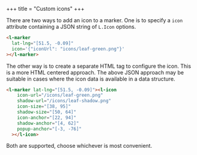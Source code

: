 +++
title = "Custom icons"
+++

There are two ways to add an icon to a marker.
One is to specify a `icon` attribute containing a JSON string of `L.Icon` options.

```html
<l-marker
  lat-lng="[51.5, -0.09]"
  icon='{"iconUrl": "icons/leaf-green.png"}'
></l-marker>
```

The other way is to create a separate HTML tag to configure the icon.
This is a more HTML centered approach.
The above JSON approach may be suitable in cases where the icon data is available in a data structure.

```html
<l-marker lat-lng="[51.5, -0.09]"><l-icon
    icon-url="/icons/leaf-green.png"
    shadow-url="/icons/leaf-shadow.png"
    icon-size="[38, 95]"
    shadow-size="[50, 64]" 
    icon-anchor="[22, 94]" 
    shadow-anchor="[4, 62]" 
    popup-anchor="[-3, -76]" 
  ></l-icon>
```

Both are supported, choose whichever is most convenient.

<l-map center="[51.5, -0.09]" zoom="12">
  <l-tile-layer
    url-template="https://{s}.basemaps.cartocdn.com/rastertiles/voyager/{z}/{x}/{y}{r}.png"
  ></l-tile-layer>
  <l-marker lat-lng="[51.5, -0.09]"><l-icon
      icon-url={{ url(path='icons/leaf-green.png') }}
      shadow-url={{ url(path='icons/leaf-shadow.png') }}
      icon-size="[38, 95]"
      shadow-size="[50, 64]" 
      icon-anchor="[22, 94]" 
      shadow-anchor="[4  62]" 
      popup-anchor="[-3, -76]" 
    ></l-icon>
  </l-marker>
</l-map>
